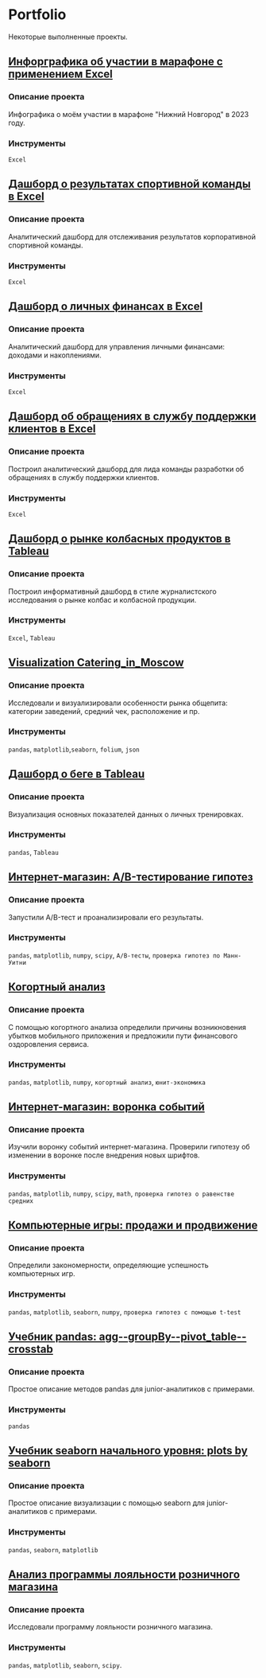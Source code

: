 # Portfolio
Некоторые выполненные проекты.

## [Инфорграфика об участии в марафоне с применением Excel]()

### Описание проекта
Инфографика о моём участии в марафоне "Нижний Новгород" в 2023 году.

### Инструменты
`Excel`

## [Дашборд о результатах спортивной команды в Excel](https://github.com/niksan-da/Portfolio/tree/main/Dashbord_Sportteam)

### Описание проекта
Аналитический дашборд для отслеживания результатов корпоративной спортивной команды.

### Инструменты
`Excel`

## [Дашборд о личных финансах в Excel](https://github.com/niksan-da/Portfolio/tree/main/Dashbord_Personal_finance)

### Описание проекта
Аналитический дашборд для управления личными финансами: доходами и накоплениями.

### Инструменты
`Excel`

## [Дашборд об обращениях в службу поддержки клиентов в Excel](https://github.com/niksan-da/Portfolio/tree/main/Dashbord_Support_service)

### Описание проекта
Построил аналитический дашборд для лида команды разработки об обращениях в службу поддержки клиентов.

### Инструменты
`Excel`

## [Дашборд о рынке колбасных продуктов в Tableau](https://github.com/niksan-da/Portfolio/tree/main/Tableau_Sausage_Market)

### Описание проекта
Построил информативный дашборд в стиле журналистского исследования о рынке колбас и колбасной продукции.

### Инструменты
`Excel`, `Tableau`

## [Visualization Catering_in_Moscow](https://github.com/niksan-da/Portfolio/tree/main/Catering_in_Moscow)

### Описание проекта
Исследовали и визуализировали особенности рынка общепита: категории заведений, средний чек, расположение и пр.

### Инструменты
`pandas`, `matplotlib`,`seaborn`, `folium`, `json`

## [Дашборд о беге в Tableau](https://github.com/niksan-da/Portfolio/tree/main/Tableau_Running)

### Описание проекта
Визуализация основных показателей данных о личных тренировках.

### Инструменты
`pandas`, `Tableau`

## [Интернет-магазин: A/B-тестирование гипотез](https://github.com/niksan-da/Portfolio/tree/main/AB-test_for_online_store)

### Описание проекта
Запустили A/B-тест и проанализировали его результаты.

### Инструменты
`pandas`, `matplotlib`, `numpy`, `scipy`, `A/B-тесты`, `проверка гипотез по Манн-Уитни`

## [Когортный анализ](https://github.com/niksan-da/Portfolio/tree/main/Cohort_analysis)

### Описание проекта
С помощью когортного анализа определили причины возникновения убытков мобильного приложения и предложили пути финансового оздоровления сервиса.

### Инструменты
`pandas`, `matplotlib`, `numpy`, `когортный анализ`, `юнит-экономика`

## [Интернет-магазин: воронка событий](https://github.com/niksan-da/Portfolio/tree/main/Event_funnel_for_online_store)

### Описание проекта
Изучили воронку событий интернет-магазина. Проверили гипотезу об изменении в воронке после внедрения новых шрифтов.

### Инструменты
`pandas`, `matplotlib`, `numpy`, `scipy`, `math`, `проверка гипотез о равенстве средних`

## [Компьютерные игры: продажи и продвижение](https://github.com/niksan-da/Portfolio/tree/main/Games_sales)

### Описание проекта
Определили закономерности, определяющие успешность компьютерных игр.

### Инструменты
`pandas`, `matplotlib`, `seaborn`, `numpy`, `проверка гипотез с помощью t-test`

## [Учебник pandas: agg--groupBy--pivot_table--crosstab](https://github.com/niksan-da/Portfolio/tree/main/Tutorial_Agg_GroupBy_Pivot_Table_Crosstab)

### Описание проекта
Простое описание методов pandas для junior-аналитиков с примерами.
 
### Инструменты
`pandas`

## [Учебник seaborn начального уровня: plots by seaborn](https://github.com/niksan-da/Portfolio/tree/main/Tutorial_Plots_by_Seaborn)

### Описание проекта
Простое описание визуализации с помощью seaborn для junior-аналитиков с примерами.

### Инструменты
`pandas`, `seaborn`, `matplotlib`

## [Анализ программы лояльности розничного магазина](https://github.com/niksan-da/Portfolio/tree/main/Loyalty_program_in_retail)

### Описание проекта
Исследовали программу лояльности розничного магазина.

### Инструменты
`pandas`, `matplotlib`, `seaborn`, `scipy`.
